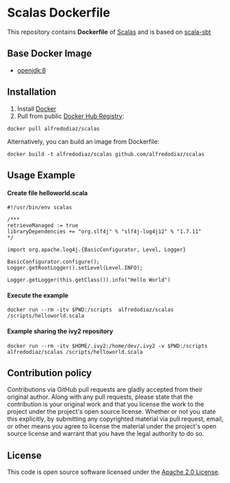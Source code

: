 # Scalas Dockerfile

This repository contains **Dockerfile** of [Scalas](http://www.scala-sbt.org/0.13/docs/Scripts.html) and is based on [scala-sbt](https://github.com/hseeberger/scala-sbt)


## Base Docker Image ##

* [openjdk:8](https://hub.docker.com/_/openjdk)


## Installation ##

1. Install [Docker](https://www.docker.com)
2. Pull from public [Docker Hub Registry](https://registry.hub.docker.com):
```
docker pull alfredodiaz/scalas
```
Alternatively, you can build an image from Dockerfile:
```
docker build -t alfredodiaz/scalas github.com/alfredodiaz/scalas
```


## Usage Example ##
#### Create file helloworld.scala ####
```
#!/usr/bin/env scalas

/***
retrieveManaged := true
libraryDependencies += "org.slf4j" % "slf4j-log4j12" % "1.7.11"
*/

import org.apache.log4j.{BasicConfigurator, Level, Logger}

BasicConfigurator.configure();
Logger.getRootLogger().setLevel(Level.INFO);

Logger.getLogger(this.getClass()).info("Hello World")
```


#### Execute the example ####
```
docker run --rm -itv $PWD:/scripts  alfredodiaz/scalas /scripts/helloworld.scala
```

#### Example sharing the ivy2 repository ####
```
docker run --rm -itv $HOME/.ivy2:/home/dev/.ivy2 -v $PWD:/scripts  alfredodiaz/scalas /scripts/helloworld.scala
```


## Contribution policy ##

Contributions via GitHub pull requests are gladly accepted from their original author. Along with any pull requests, please state that the contribution is your original work and that you license the work to the project under the project's open source license. Whether or not you state this explicitly, by submitting any copyrighted material via pull request, email, or other means you agree to license the material under the project's open source license and warrant that you have the legal authority to do so.


## License ##

This code is open source software licensed under the [Apache 2.0 License]("http://www.apache.org/licenses/LICENSE-2.0.html").

